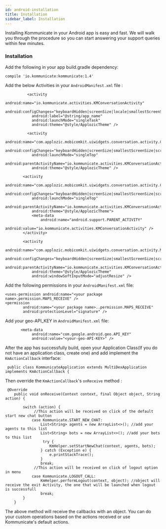 ```yaml
---
id: android-installation
title: Installation
sidebar_label: Installation
---
```



Installing Kommunicate in your Android app is easy and fast. We will walk you through the procedure so you can start answering your support queries within few minutes.<br />

### Installation 

Add the following in your app build.gradle dependency:

```
compile 'io.kommunicate:kommunicate:1.4'
```
Add the below Activities in your `AndroidManifest.xml` file :

```
          <activity
            android:name="io.kommunicate.activities.KMConversationActivity"
            android:configChanges="keyboardHidden|screenSize|locale|smallestScreenSize|screenLayout|orientation"
            android:label="@string/app_name"
            android:launchMode="singleTask"
            android:theme="@style/ApplozicTheme" />
            
          <activity
            android:name="com.applozic.mobicomkit.uiwidgets.conversation.activity.ChannelNameActivity"
            android:configChanges="keyboardHidden|screenSize|smallestScreenSize|screenLayout|orientation"
            android:launchMode="singleTop"
            android:parentActivityName="io.kommunicate.activities.KMConversationActivity"
            android:theme="@style/ApplozicTheme" />

        <activity
            android:name="com.applozic.mobicomkit.uiwidgets.conversation.activity.ChannelInfoActivity"
            android:configChanges="keyboardHidden|screenSize|smallestScreenSize|screenLayout|orientation"
            android:launchMode="singleTop"
            android:parentActivityName="io.kommunicate.activities.KMConversationActivity"
            android:theme="@style/ApplozicTheme">
            <meta-data
                android:name="android.support.PARENT_ACTIVITY"
                android:value="io.kommunicate.activities.KMConversationActivity" />
        </activity>

        <activity
            android:name="com.applozic.mobicomkit.uiwidgets.conversation.activity.MobicomLocationActivity"
            android:configChanges="keyboardHidden|screenSize|smallestScreenSize|screenLayout|orientation"
            android:parentActivityName="io.kommunicate.activities.KMConversationActivity"
            android:theme="@style/ApplozicTheme"
            android:windowSoftInputMode="adjustResize" />
```

Add the following permissions in your `AndroidManifest.xml` file:

```
<uses-permission android:name="<your package name>.permission.MAPS_RECEIVE" />
<permission
        android:name="<your package name>..permission.MAPS_RECEIVE"
        android:protectionLevel="signature" />
```

Add your geo-API_KEY in `AndroidManifest.xml` file:
```
       <meta-data
            android:name="com.google.android.geo.API_KEY"
            android:value="<your-geo-API-KEY>" />
```

After the app has successfully build, open your Application Class(If you do not have an application class, create one) and add implement the ```KmActionCallback``` interface:

```
 public class KommunicateApplication extends MultiDexApplication implements KmActionCallback {
```

Then override the ```KmActionCallback```'s ```onReceive``` method :

```
 @Override
    public void onReceive(Context context, final Object object, String action) {

        switch (action) {
             //This action will be received on click of the default start new chat button
            case Kommunicate.START_NEW_CHAT:
                List<String> agents = new ArrayList<>(); //add your agents to this list
                List<String> bots = new ArrayList<>(); //add your bots to this list
                 try {
                    KmHelper.setStartNewChat(context, agents, bots);
                } catch (Exception e) {
                    e.printStackTrace();
                }
                break;
             //This action will be received on click of logout option in menu
            case Kommunicate.LOGOUT_CALL:
                KmHelper.performLogout(context, object); //object will receive the exit Activity, the one that will be launched when logout is successfull
                break;
        }
    }
```

The above method will receive the callbacks with an object. You can do your custom operations based on the actions received or use Kommunicate's default actions.
